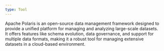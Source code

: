 ```yaml
---
type: Tool
---
```


Apache Polaris is an open-source data management framework designed to provide a unified platform for managing and analyzing large-scale datasets. It offers features like schema evolution, data governance, and support for multiple data formats, making it a robust tool for managing extensive datasets in a cloud-based environment.